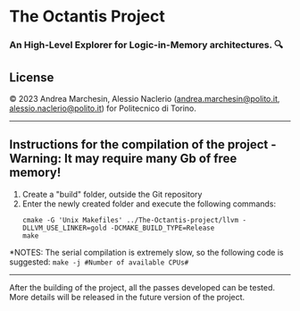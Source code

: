 # The Octantis Project
### An High-Level Explorer for Logic-in-Memory architectures. :mag:

License
-----------------------------------------------------------------------------------------------------
© 2023 Andrea Marchesin, Alessio Naclerio (andrea.marchesin@polito.it, alessio.naclerio@polito.it) for Politecnico di Torino.

***

Instructions for the compilation of the project - Warning: It may require many Gb of free memory!
-----------------------------------------------------------------------------------------------------
 
1. Create a "build" folder, outside the Git repository
2. Enter the newly created folder and execute the following commands:
    ```
    cmake -G 'Unix Makefiles' ../The-Octantis-project/llvm -DLLVM_USE_LINKER=gold -DCMAKE_BUILD_TYPE=Release
    make
    ```

*NOTES: The serial compilation is extremely slow, so the following code is suggested:
    `make -j #Number of available CPUs#`

-----------------------------------------------------------------------------------------------------

After the building of the project, all the passes developed can be tested. More details will be released
in the future version of the project.
